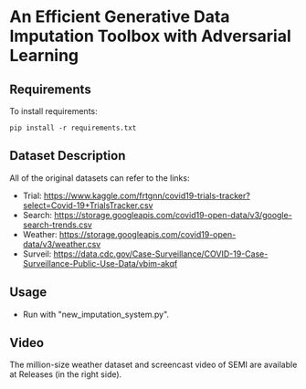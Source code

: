 # An Efficient Generative Data Imputation Toolbox with Adversarial Learning

## Requirements

To install requirements:

```setup
pip install -r requirements.txt
```

## Dataset Description

All of the original datasets can refer to the links:

  - Trial: https://www.kaggle.com/frtgnn/covid19-trials-tracker?select=Covid-19+TrialsTracker.csv 
  - Search: https://storage.googleapis.com/covid19-open-data/v3/google-search-trends.csv 
  - Weather: https://storage.googleapis.com/covid19-open-data/v3/weather.csv  
  - Surveil: https://data.cdc.gov/Case-Surveillance/COVID-19-Case-Surveillance-Public-Use-Data/vbim-akqf


## Usage
  - Run with "new_imputation_system.py".

## Video
The million-size weather dataset and screencast video of SEMI are available at Releases (in the right side).
